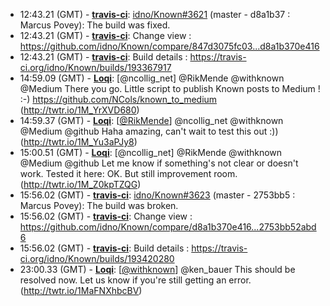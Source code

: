 * <a id="12:43.21">12:43.21 (GMT)</a> - __[travis-ci](https://github.com/travis-ci)__: <a href="https://github.com/idno/Known/issues/3621">idno/Known#3621</a> (master - d8a1b37 : Marcus Povey): The build was fixed.
* <a id="12:43.21">12:43.21 (GMT)</a> - __[travis-ci](https://github.com/travis-ci)__: Change view : https://github.com/idno/Known/compare/847d3075fc03...d8a1b370e416
* <a id="12:43.21">12:43.21 (GMT)</a> - __[travis-ci](https://github.com/travis-ci)__: Build details : https://travis-ci.org/idno/Known/builds/193367917
* <a id="14:59.09">14:59.09 (GMT)</a> - __[Loqi](https://github.com/Loqi)__: [@ncollig_net] @RikMende @withknown @Medium There you go. Little script to publish Known posts to Medium ! :-) https://github.com/NCols/known_to_medium (http://twtr.io/1M_YrXVD680)
* <a id="14:59.37">14:59.37 (GMT)</a> - __[Loqi](https://github.com/Loqi)__: [<a href="https://twitter.com/RikMende">@RikMende</a>] @ncollig_net @withknown @Medium @github Haha amazing, can't wait to test this out :)) (http://twtr.io/1M_Yu3aPJy8)
* <a id="15:00.51">15:00.51 (GMT)</a> - __[Loqi](https://github.com/Loqi)__: [@ncollig_net] @RikMende @withknown @Medium @github Let me know if something's not clear or doesn't work. Tested it here: OK. But still improvement room. (http://twtr.io/1M_Z0kpTZQG)
* <a id="15:56.02">15:56.02 (GMT)</a> - __[travis-ci](https://github.com/travis-ci)__: <a href="https://github.com/idno/Known/issues/3623">idno/Known#3623</a> (master - 2753bb5 : Marcus Povey): The build was broken.
* <a id="15:56.02">15:56.02 (GMT)</a> - __[travis-ci](https://github.com/travis-ci)__: Change view : https://github.com/idno/Known/compare/d8a1b370e416...2753bb52abd6
* <a id="15:56.02">15:56.02 (GMT)</a> - __[travis-ci](https://github.com/travis-ci)__: Build details : https://travis-ci.org/idno/Known/builds/193420280
* <a id="23:00.33">23:00.33 (GMT)</a> - __[Loqi](https://github.com/Loqi)__: [<a href="https://twitter.com/withknown">@withknown</a>] @ken_bauer This should be resolved now. Let us know if you're still getting an error. (http://twtr.io/1MaFNXhbcBV)
